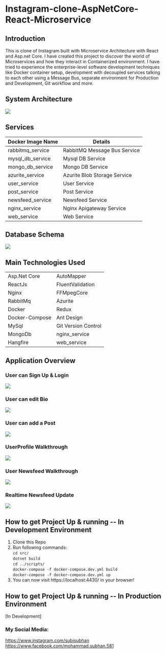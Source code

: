 # Instagram-clone-AspNetCore-React-Microservice

## Introduction
This is clone of Instagram built with Microservice Architecture with React and Asp.net Core. I have created this project to discover the world of Microservices and how they interact in Containerized environment. I have tried to experience the enterprise-level software development techniques like Docker container setup, development with decoupled services talking to each other using a Message Bus, separate environment for Production and Development, Git workflow and more.


## System Architecture
<p class="center">
    <img src="https://user-images.githubusercontent.com/63048473/100604271-1e993e80-3328-11eb-8d5e-b3416b2f4aed.png">
</p>

## Services
| Docker Image Name   | Details                      |
| ------------------- | ---------------------------- |
| rabbitmq_service    | RabbitMQ Message Bus Service |
| mysql_db_service    | Mysql DB Service             |
| mongo_db_service    | Mongo DB Service             |
| azurite_service     | Azurite Blob Storage Service |
| user_service        | User Service                 |
| post_service        | Post Service                 |
| newsfeed_service    | Newsfeed Service             |
| nginx_service       | Nginx Apigateway Service     |
| web_service         | Web Service                  |

## Database Schema
<p class="center">
    <img src="https://user-images.githubusercontent.com/63048473/100711198-c4a18300-33d2-11eb-82f1-95ab517fc57d.png">
</p>

## Main Technologies Used
|                  |                     |
| -----------------|---------------------|
| Asp.Net Core     | AutoMapper          |
| ReactJs          | FluentValidation    |
| Nginx            | FFMpegCore          |
| RabbitMq         | Azurite             |
| Docker           | Redux               |
| Docker-Compose   | Ant Design          |
| MySql            | Git Version Control |
| MongoDb          | nginx_service       |
| Hangfire         | web_service         |

## Application Overview
### User can Sign Up & Login
<p class="center">
    <img src="https://github.com/msubhan9803/Instagram-clone-AspNetCore-React-Microservice/blob/master/extras/Signup-login.gif?raw=true">
</p>

### User can edit Bio
<p class="center">
    <img src="https://github.com/msubhan9803/Instagram-clone-AspNetCore-React-Microservice/blob/master/extras/Edit-bio.gif?raw=true">
</p>

### User can add a Post
<p class="center">
    <img src="https://github.com/msubhan9803/Instagram-clone-AspNetCore-React-Microservice/blob/master/extras/Add-Post.gif?raw=true">
</p>

### UserProfile Walkthrough
<p class="center">
    <img src="https://github.com/msubhan9803/Instagram-clone-AspNetCore-React-Microservice/blob/master/extras/Userfeed-overview.gif?raw=true">
</p>

### User Newsfeed Walkthrough
<p class="center">
    <img src="https://github.com/msubhan9803/Instagram-clone-AspNetCore-React-Microservice/blob/master/extras/Newsfeed-overview.gif?raw=true">
</p>

### Realtime Newsfeed Update
<p class="center">
    <img src="https://github.com/msubhan9803/Instagram-clone-AspNetCore-React-Microservice/blob/master/extras/Realtime-Newsfeed-new.gif?raw=true">
</p>

## How to get Project Up & running -- In Development Environment
1. Clone this Repo
2. Run following commands:\
    `cd src/`\
    `dotnet build`\
    `cd ../scripts/`\
    `docker-compose -f docker-compose.dev.yml build`\
    `docker-compose -f docker-compose.dev.yml up`
3. You can now visit https://localhost:4430/ in your browser!

[comment]: # (> Seed Data:)
[comment]: # (> Emails: ironman@gmail.com | spiderman@gmail.com | superman@gmail.com | hulk@gmail.com)
[comment]: # (> Password: User@123)

## How to get Project Up & running -- In Production Environment
[In Development]

### My Social Media:
https://www.instagram.com/subisubhan \
https://www.facebook.com/mohammad.subhan.581
